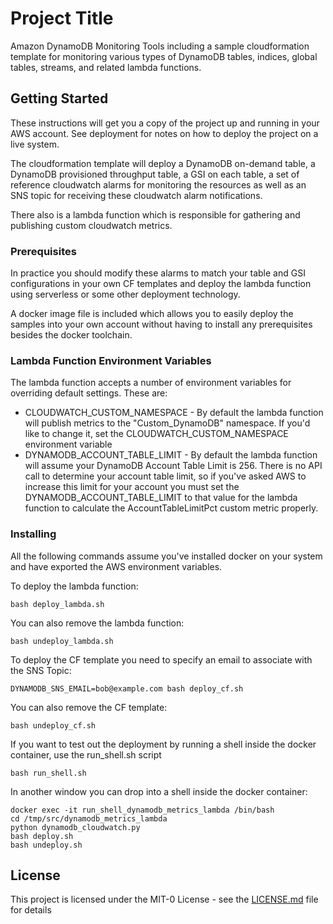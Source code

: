 # Project Title

Amazon DynamoDB Monitoring Tools including a sample cloudformation template for monitoring various types of DynamoDB tables, indices, global tables, streams, and related lambda functions.

## Getting Started

These instructions will get you a copy of the project up and running in your AWS account. See deployment for notes on how to deploy the project on a live system.

The cloudformation template will deploy a DynamoDB on-demand table, a DynamoDB provisioned throughput table, a GSI on each table, a set of reference cloudwatch alarms for monitoring the resources as well as an SNS topic for receiving these cloudwatch alarm notifications.  

There also is a lambda function which is responsible for gathering and publishing custom cloudwatch metrics.

### Prerequisites

In practice you should modify these alarms to match your table and GSI configurations in your own CF templates and deploy the lambda function using serverless or some other deployment technology.  

A docker image file is included which allows you to easily deploy the samples into your own account without having to install any prerequisites besides the docker toolchain.

### Lambda Function Environment Variables

The lambda function accepts a number of environment variables for overriding default settings.  These are:

* CLOUDWATCH_CUSTOM_NAMESPACE - By default the lambda function will publish metrics to the "Custom_DynamoDB" namespace.  If you'd like to change it, set the CLOUDWATCH_CUSTOM_NAMESPACE environment variable
* DYNAMODB_ACCOUNT_TABLE_LIMIT - By default the lambda function will assume your DynamoDB Account Table Limit is 256.  There is no API call to determine your account table limit, so if you've asked AWS to increase this limit for your account you must set the DYNAMODB_ACCOUNT_TABLE_LIMIT to that value for the lambda function to calculate the AccountTableLimitPct custom metric properly.

### Installing

All the following commands assume you've installed docker on your system and have exported the AWS environment variables.

To deploy the lambda function:

```
bash deploy_lambda.sh
```

You can also remove the lambda function:

```
bash undeploy_lambda.sh
```

To deploy the CF template you need to specify an email to associate with the SNS Topic:

```
DYNAMODB_SNS_EMAIL=bob@example.com bash deploy_cf.sh
```

You can also remove the CF template:

```
bash undeploy_cf.sh
```

If you want to test out the deployment by running a shell inside the docker container, use the run_shell.sh script

```
bash run_shell.sh
```

In another window you can drop into a shell inside the docker container:

```
docker exec -it run_shell_dynamodb_metrics_lambda /bin/bash
cd /tmp/src/dynamodb_metrics_lambda
python dynamodb_cloudwatch.py
bash deploy.sh
bash undeploy.sh
```

## License

This project is licensed under the MIT-0 License - see the [LICENSE.md](LICENSE.md) file for details
